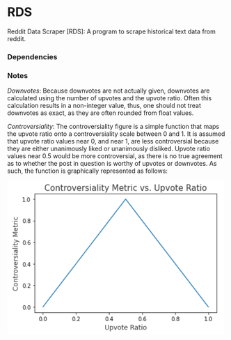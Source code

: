 # RDS
Reddit Data Scraper [RDS]: A program to scrape historical text data from reddit.






### Dependencies

### Notes
*Downvotes*: Because downvotes are not actually given, downvotes are calculated using the number of upvotes and the upvote ratio. Often this calculation results in a non-integer value, thus, one should not treat downvotes as exact, as they are often rounded from float values.

*Controversiality*: The controversiality figure is a simple function that maps the upvote ratio onto a controversiality scale between 0 and 1. It is assumed that upvote ratio values near 0, and near 1, are less controversial because they are either unanimously liked or unanimously disliked. Upvote ratio values near 0.5 would be more controversial, as there is no true agreement as to whether the post in question is worthy of upvotes or downvotes. As such, the function is graphically represented as follows:

![](images/controversial_metric_func.png)

